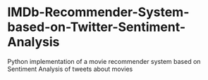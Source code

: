 # IMDb-Recommender-System-based-on-Twitter-Sentiment-Analysis
Python implementation of a movie recommender system based on Sentiment Analysis of tweets about movies
